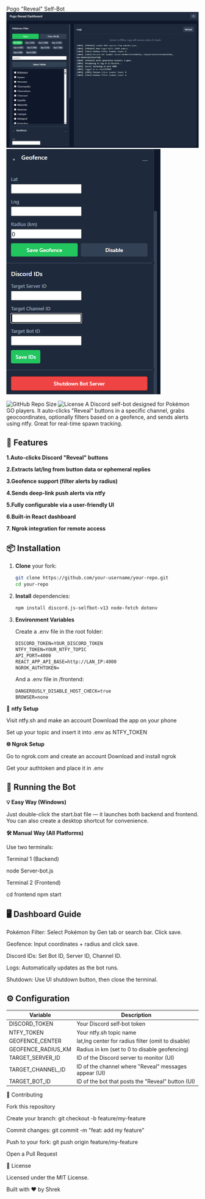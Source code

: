 Pogo "Reveal" Self-Bot
![Dashboard Screenshot](assets/UI1.png) 
![Dashboard Screenshot](assets/UI2.png)


![GitHub Repo Size](https://img.shields.io/github/repo-size/Shrek3294/PogoSniperV1-Public)
![License](https://img.shields.io/github/license/Shrek3294/PogoSniperV1-Public)
A Discord self-bot designed for Pokémon GO players. It auto-clicks "Reveal" buttons in a specific channel, grabs geocoordinates, optionally filters based on a geofence, and sends alerts using ntfy. Great for real-time spawn tracking.

## 🚀 Features

   **1.Auto-clicks Discord "Reveal" buttons**

   **2.Extracts lat/lng from button data or ephemeral replies**

   **3.Geofence support (filter alerts by radius)**

   **4.Sends deep-link push alerts via ntfy**

   **5.Fully configurable via a user-friendly UI**

   **6.Built-in React dashboard**

   **7. Ngrok integration for remote access**

## 📦 Installation

1. **Clone** your fork:

   ```bash
   git clone https://github.com/your-username/your-repo.git
   cd your-repo
   ```
2. **Install** dependencies:

   ```bash
   npm install discord.js-selfbot-v13 node-fetch dotenv
   ```

3. **Environment Variables**

   Create a .env file in the root folder:

   ```env
   DISCORD_TOKEN=YOUR_DISCORD_TOKEN
   NTFY_TOKEN=YOUR_NTFY_TOPIC
   API_PORT=4000
   REACT_APP_API_BASE=http://LAN_IP:4000
   NGROK_AUTHTOKEN=
   ```
   
   And a .env file in /frontend:

   ```env
   DANGEROUSLY_DISABLE_HOST_CHECK=true
   BROWSER=none
   ```
🔔 **ntfy Setup**

Visit ntfy.sh and make an account Download the app on your phone

Set up your topic and insert it into .env as NTFY_TOKEN

**🌐 Ngrok Setup**

Go to ngrok.com and create an account Download and install ngrok

Get your authtoken and place it in .env

## 🧠 Running the Bot

**💡 Easy Way (Windows)**

Just double-click the start.bat file — it launches both backend and frontend.
You can also create a desktop shortcut for convenience.

**🛠 Manual Way (All Platforms)**

Use two terminals:

Terminal 1 (Backend)

node Server-bot.js

Terminal 2 (Frontend)

cd frontend
npm start

## 🖥️ Dashboard Guide

Pokémon Filter: Select Pokémon by Gen tab or search bar. Click save.

Geofence: Input coordinates + radius and click save.

Discord IDs: Set Bot ID, Server ID, Channel ID.

Logs: Automatically updates as the bot runs.

Shutdown: Use UI shutdown button, then close the terminal.



## ⚙️ Configuration

| Variable             | Description                                          |
| -------------------- | ---------------------------------------------------- |
| DISCORD_TOKEN      | Your Discord self‑bot token                          |
| NTFY_TOKEN         | Your ntfy.sh topic name                            |
| GEOFENCE_CENTER    | lat,lng center for radius filter (omit to disable) |
| GEOFENCE_RADIUS_KM | Radius in km (set to 0 to disable geofencing)      |
| TARGET_SERVER_ID   | ID of the Discord server to monitor (UI)             |
| TARGET_CHANNEL_ID  | ID of the channel where "Reveal" messages appear (UI)|
| TARGET_BOT_ID      | ID of the bot that posts the "Reveal" button   (UI)  |

🤝 Contributing

Fork this repository

Create your branch: git checkout -b feature/my-feature

Commit changes: git commit -m "feat: add my feature"

Push to your fork: git push origin feature/my-feature

Open a Pull Request

📄 License

Licensed under the MIT License.

Built with ❤️ by Shrek